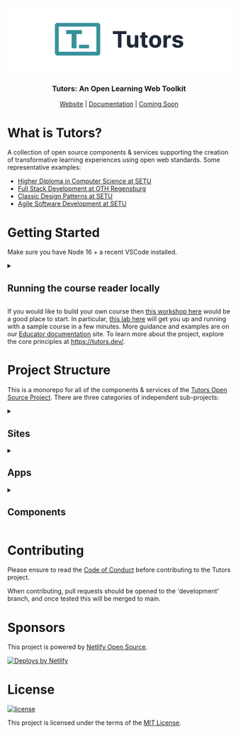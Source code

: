 <p align="center">
  <a href="https://tutors.dev">
    <picture>
      <source media="(prefers-color-scheme: dark)"  srcset="./assets/tutors-dark.png">
      <source media="(prefers-color-scheme: light)" srcset="./assets/tutors-light.png">
      <img alt="Text changing depending on mode. Light: 'Tutors Light Mode Logo' Dark: 'Tutors Dark Mode Logo'" src="./assets/tutors-light.png">
    </picture>    
  </a>
</p>

<h3 align="center">
Tutors: An Open Learning Web Toolkit
</h3>

<p align="center">
  <a href="https://tutors.dev">Website</a> |
  <a href="https://docs.tutors.dev">Documentation</a> |
  <a href="#">Coming Soon</a>
</p>

# What is Tutors?

A collection of open source components & services supporting the creation of transformative learning experiences using open web standards. Some representative examples:

- [Higher Diploma in Computer Science at SETU](https://reader.tutors.dev/#/course/wit-hdip-comp-sci-showcase.netlify.app)
- [Full Stack Development at OTH Regensburg](https://reader.tutors.dev/#/course/full-stack-web-dev-oth-2022.netlify.app)
- [Classic Design Patterns at SETU](https://tutors-svelte.netlify.app/#/course/classic-design-patterns.netlify.app)
- [Agile Software Development at SETU](https://reader.tutors.dev/#/course/agile-dev-2021.netlify.app)

# Getting Started

Make sure you have Node 16 + a recent VSCode installed.

<details>
<summary><h2>Running the course reader locally</h2></summary>
Clone this repo, then in the root of the cloned folder open a shell and enter:

```bash
npm install
```

Copy the file in sites/tutors-course-reader called `.env.example` to `.env`

Run the below command from the root folder to run the course reader.

```bash
npm run reader
```

You should see an output similar to below:

```bash
> tutors@0.2.0 reader
> turbo run dev --filter tutors-course-reader

• Packages in scope: tutors-course-reader
• Running dev in 1 packages
cache bypass, force executing 41ecfc6ec2765918

> tutors-course-reader@6.0.4 dev
> vite

VITE v3.1.3  ready in 212 ms

➜  Local:   http://localhost:5001/
➜  Network: http://192.168.112.86:5001/
```

Browse to the local location in a browser - which will display a holding page. You are now running the tutors reader application. This application relies on the url to locate the course to display. Any of the samples above can be 'read' with an appropriate url segments appended to the local url you now have running. So for instance:

```bash
https://reader.tutors.dev/#/course/full-stack-web-dev-oth-2022.netlify.app
```

... can be loaded locally by:

```bash
http://localhost:5001/#/course/full-stack-web-dev-oth-2022.netlify.app
```

You are now running the tutors reader locally, rebuilt from source, to browse a tutors course. You could try any of the other sample courses above.

</details>

If you would like to build your own course then [this workshop here](https://reader.tutors.dev/#/topic/docs.tutors.dev/topic-00-WX) would be a good place to start. In particular, [this lab here](https://reader.tutors.dev/#/lab/docs.tutors.dev/topic-00-WX/unit-1-creating/book-a) will get you up and running with a sample course in a few minutes. More guidance and examples are on our [Educator documentation](https://reader.tutors.dev/#/topic/docs.tutors.dev/topic-02-EX) site. To learn more about the project, explore the core principles at https://tutors.dev/.

# Project Structure

This is a monorepo for all of the components & services of the [Tutors Open Source Project](https://tutors.dev/). There are three categories of independent sub-projects:

<details>
<summary><h2>Sites</h1></summary>

These are the student facing web applications for browsing a course, an application inspecting course analytics + a storybook encapsulation of UX elements. The principles embodied in the [learner experience are presented here](https://reader.tutors.dev/#/lab/docs.tutors.dev/topic-03-DX/unit-0/book-plans/01).

### [tutors-course-reader](https://github.com/tutors-sdk/tutors/tree/main/sites/tutors-course-reader)

The main tutors user experience - demonstrated in the links above. It is a Svelte application that renders a course in an appealing, context sensitive user experience. An [overview of the user experience is presented here](https://reader.tutors.dev/#/talk/docs.tutors.dev/topic-00-WX/unit-1-creating/talk-1/tutor-ux.pdf). This is deployed to https://reader.tutors.dev

### [tutors-time-reader](https://github.com/tutors-sdk/tutors/tree/main/sites/tutors-time-reader)

Also a Svelte application, this application presents the educational analytics gathered by the application. There is a student + an educator perspective. This is deployed to https://time.tutors.dev

### [tutors-home](https://github.com/tutors-sdk/tutors/tree/main/sites/tutors-home)

The homepage of the Tutors project built with Astro. This is deployed at https://tutors.dev

### [tutors-vitebook](https://github.com/tutors-sdk/tutors/tree/main/sites/tutors-vitebook)

A storybook style application which visualises the UI components of the Tutors project. This is deployed at https://vitebook.tutors.dev

</details>

<details>
<summary><h2>Apps</h1></summary>

These are command line applications used by educators to generate courses. The principles embodied in the [educator experience are presented here](https://reader.tutors.dev/#/lab/docs.tutors.dev/topic-03-DX/unit-0/book-plans/02).

### [tutors-json](https://github.com/tutors-sdk/tutors/tree/main/apps/tutors-json)

The primary static site generator for tutors courses. It will inject a folder adhering to a prescribed format and generate a static site that can be rendered by the course reader. The [overall approach + example folder structure is presented here](https://reader.tutors.dev/#/talk/docs.tutors.dev/topic-00-WX/unit-1-creating/talk-2/tutor-ex.pdf). A tutorial on building a new course [can be accessed here](https://reader.tutors.dev/#/lab/docs.tutors.dev/topic-00-WX/unit-1-creating/book-a).

### [tutors-html](https://github.com/tutors-sdk/tutors/tree/main/apps/tutors-html)

An alternative to tutors-json, this command application generate a static site independent of the course reader. This presents a subset of the user experience, and is useful as an offline version of the course for backup purposes.

</details>

<details>
<summary><h2>Components</h2></summary>

Reusable components used in the apps & sites.

### [tutors-configs](https://github.com/tutors-sdk/tutors/tree/main/components/tutors-configs)

A shared set of config files which is used as a base for all sites, apps and components.

### [tutors-lib](https://github.com/tutors-sdk/tutors/tree/main/components/tutors-lib)

The parser library for a course. This component embodies the data structure constructed when in-jesting a course from a folder. Comparable to an Abstract Syntax Tree in a compiler, this tree is traversed to generate JSON and HTML versions by the apps above.

### [tutors-reader-lib](https://github.com/tutors-sdk/tutors/tree/main/components/tutors-reader-lib)

Comparable to tutors-lib, but intended for use in Svelte applications. Constructs a modified AST-like representation of a course as retrieved from a web-hosted, JSON version of a course. Also includes additional tools and utilities used in the readers.

### [tutors-ui](https://github.com/tutors-sdk/tutors/tree/main/components/tutors-ui)

A shared library of UI components which can be used to build the readers, these components are visualised in the vitebook site (https://vitebook.tutors.dev).

</details>

# Contributing

Please ensure to read the [Code of Conduct](./CODE_OF_CONDUCT.md) before contributing to the Tutors project.

When contributing, pull requests should be opened to the 'development' branch, and once tested this will be merged to main.

# Sponsors

This project is powered by [Netlify Open Source](https://www.netlify.com/open-source/).

[![Deploys by Netlify](https://www.netlify.com/v3/img/components/netlify-color-bg.svg)](https://www.netlify.com)

# License

[![license](https://img.shields.io/badge/license-MIT-3A929B.svg)](./LICENSE)

This project is licensed under the terms of the [MIT License](./LICENSE).
